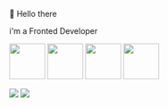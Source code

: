 👋 Hello there

i'm a Fronted Developer

<!--  Currently i'm working on my portfolio, u can see my projects on [there](https://darkmaterial.space/yz13) -->

<img src="https://github.com/YZ13-ENV/YZ13-ENV/assets/101273441/df42ad3d-eb1b-445e-af1d-85daa71c46a2" width="64">
<img src="https://github.com/YZ13-ENV/YZ13-ENV/assets/101273441/c5f692b8-bab9-4941-9f07-c32f180b6286" width="64">
<img src="https://github.com/YZ13-ENV/YZ13-ENV/assets/101273441/9f1b6990-047f-4cfa-b4eb-4b0dfae92df0" width="64">
<img src="https://github.com/YZ13-ENV/YZ13-ENV/assets/101273441/e790822f-e6b0-4cfe-a6af-2f67ab6835dc" width="64">

![](http://github-profile-summary-cards.vercel.app/api/cards/stats?username=yz13-env&theme=dark)
![](http://github-profile-summary-cards.vercel.app/api/cards/productive-time?username=yz13-env&theme=dark&utcOffset=5)
